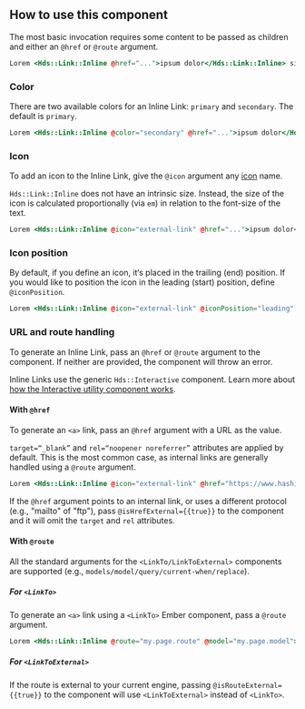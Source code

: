 ## How to use this component

The most basic invocation requires some content to be passed as children and either an `@href` or `@route` argument.

```handlebars
Lorem <Hds::Link::Inline @href="...">ipsum dolor</Hds::Link::Inline> sit amet consectetur adipiscing elit.
```

### Color

There are two available colors for an Inline Link: `primary` and `secondary`. The default is `primary`.

```handlebars
Lorem <Hds::Link::Inline @color="secondary" @href="...">ipsum dolor</Hds::Link::Inline> sit amet consectetur adipiscing elit.
```

### Icon

To add an icon to the Inline Link, give the `@icon` argument any [icon](/icons/library) name.

`Hds::Link::Inline` does not have an intrinsic size. Instead, the size of the icon is calculated proportionally (via `em`) in relation to the font-size of the text.

```handlebars
Lorem <Hds::Link::Inline @icon="external-link" @href="...">ipsum dolor</Hds::Link::Inline> sit amet consectetur adipiscing elit.
```

### Icon position

By default, if you define an icon, it‘s placed in the trailing (end) position. If you would like to position the icon in the leading (start) position, define `@iconPosition`.

```handlebars
Lorem <Hds::Link::Inline @icon="external-link" @iconPosition="leading" @href="...">ipsum dolor</Hds::Link::Inline> sit amet consectetur adipiscing elit.
```

### URL and route handling

To generate an Inline Link, pass an `@href` or `@route` argument to the component. If neither are provided, the component will throw an error.

Inline Links use the generic `Hds::Interactive` component. Learn more about [how the Interactive utility component works](/utilities/interactive/).

#### With `@href`

To generate an `<a>` link, pass an `@href` argument with a URL as the value. 

`target=“_blank”` and `rel=“noopener noreferrer”` attributes are applied by default. This is the most common case, as internal links are generally handled using a `@route` argument. 

```handlebars
Lorem <Hds::Link::Inline @icon="external-link" @href="https://www.hashicorp.com">ipsum dolor</Hds::Link::Inline> sit amet consectetur adipiscing elit.
```

If the `@href` argument points to an internal link, or uses a different protocol (e.g., "mailto" of "ftp"), pass `@isHrefExternal={{true}}` to the component and it will omit the `target` and `rel` attributes.

#### With `@route` 

All the standard arguments for the `<LinkTo/LinkToExternal>` components are supported (e.g., `models/model/query/current-when/replace`).

##### For `<LinkTo>`

To generate an `<a>` link using a `<LinkTo>` Ember component, pass a `@route` argument. 

```handlebars
Lorem <Hds::Link::Inline @route="my.page.route" @model="my.page.model">ipsum dolor</Hds::Link::Inline> sit amet consectetur adipiscing elit.
```

##### For `<LinkToExternal>`

If the route is external to your current engine, passing `@isRouteExternal={{true}}` to the component will use `<LinkToExternal>` instead of `<LinkTo>`.
